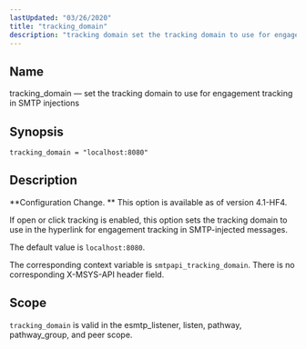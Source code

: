 ```yaml
---
lastUpdated: "03/26/2020"
title: "tracking_domain"
description: "tracking domain set the tracking domain to use for engagement tracking in SMTP injections tracking domain localhost 8080 Configuration Change This option is available as of version 4 1 HF 4 If open or click tracking is enabled this option sets the tracking domain to use in the hyperlink for..."
---
```


<a name="config.tracking_domain"></a> 
## Name

tracking_domain — set the tracking domain to use for engagement tracking in SMTP injections

## Synopsis

`tracking_domain = "localhost:8080"`

<a name="idp27084800"></a> 
## Description

**Configuration Change. ** This option is available as of version 4.1-HF4.

If open or click tracking is enabled, this option sets the tracking domain to use in the hyperlink for engagement tracking in SMTP-injected messages.

The default value is `localhost:8080`.

The corresponding context variable is `smtpapi_tracking_domain`. There is no corresponding X-MSYS-API header field.

<a name="idp27090304"></a> 
## Scope

`tracking_domain` is valid in the esmtp_listener, listen, pathway, pathway_group, and peer scope.